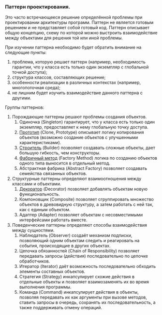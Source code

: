 ### Паттерн проектирования.
Это часто встречающееся решение определённой проблемы при проектировании архитектуры программ.
Паттерн не является готовым решением и не представляет собой готовый код. 
Паттерн описывает общую концепцию, схему по которой можно выстроить взаимодействие между объектами для решения той или иной проблемы.

При изучении паттерна необходимо будет обратить внимание на следующие пункты:
1. проблема, которую решает паттерн (например, необходимость гарантии, что у класса есть только один экземпляр с глобальной точкой доступа);
2. структура классов, составляющих решение;
3. особенности реализации в различных контекстах (например, многопоточная среда);
4. не лишним будет изучить взаимодействие данного паттерна с другими.

Группы паттернов:
1. Порождающие паттерны решают проблемы создания объектов.
    1. Одиночка (Singleton) гарантирует, что у класса есть только один экземпляр, предоставляет к нему глобальную точку доступа.
    2. [Прототип](../lesson9/ColouringBook.java) (Clone, Prototype) описывает логику копирования объектов (возможно создание объектов с улучшенными характеристиками).
    3. [Строитель](builder/NutritionFacts.java) (Builder) позволяет создавать сложные объекты, дает большую гибкость, чем конструкторы.
    4. [Фабричный метод](../lesson7/BattleUnit.java) (Factory Method) логика по созданию объектов одного типа выносится в отдельный метод.
    5. Абстрактная фабрика (Abstract Factory) позволяет создавать семейства связанных объектов.
2. Структурные паттерны определяют взаимоотношения между классами и объектами.
    1. [Декоратор](decorator) (Decorator) позволяет добавлять объектам новую функциональность.          
    2. Компоновщик (Composite) позволяет сгруппировать множество объектов в древовидную структуру, а затем работать с ней так, как с единым объектом.  
    3. Адаптер (Adapter) позволяет объектам с несовместимыми интерфейсами работать вместе.
3. Поведенческие паттерны определяют способы взаимодействия между сущностями.
    1. Наблюдатель (Observer) создаёт механизм подписки, позволяющий одним объектам следить и реагировать на события, происходящие в других объектах.
    2. Цепочка обязанностей (Chain of Responsibility) позволяет передавать запросы (действия) последовательно по цепочке обработчиков. 
    3. Итератор (Iterator) даёт возможность последовательно обходить элементы составных объектов.
    4. Стратегия (Strategy) инкапсулирует схожие действия в отдельные объекты и позволяет взаимозаменять их во время выполнения программы.
    5. Команда (Command) инкапсулирует действия в объекты, позволяя передавать их как аргументы при вызове методов, ставить запросы в очередь, 
    сохранять их последовательность, а также поддерживать отмену операций.
    
    
        